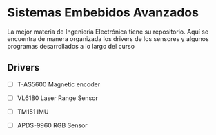 # Sistemas Embebidos Avanzados

La mejor materia de Ingenieria Electrónica tiene su repositorio. Aquí se encuentra de manera organizada los drivers de los sensores y algunos programas desarrollados a lo largo del curso

## Drivers
- [ ] T-AS5600 Magnetic encoder

- [ ] VL6180 Laser Range Sensor

- [ ] TM151 IMU

- [ ] APDS-9960 RGB Sensor
